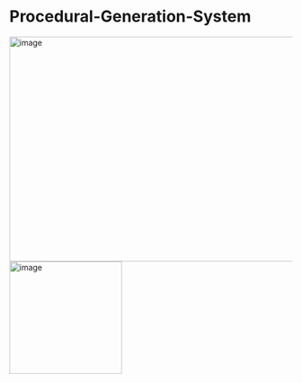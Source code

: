 # Procedural-Generation-System

<img width="550" height="400" alt="image" src="https://github.com/user-attachments/assets/f4f3e88d-33e0-4e04-b942-e66dc5538020" />


<img width="200" height="200" alt="image" src="https://github.com/user-attachments/assets/443652d4-0ad1-4dd8-be8c-52207d45e806" />
